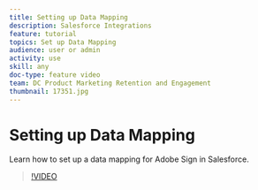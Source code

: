 ```yaml
---
title: Setting up Data Mapping
description: Salesforce Integrations
feature: tutorial
topics: Set up Data Mapping
audience: user or admin
activity: use
skill: any
doc-type: feature video
team: DC Product Marketing Retention and Engagement
thumbnail: 17351.jpg
---
```


# Setting up Data Mapping

Learn how to set up a data mapping for Adobe Sign in Salesforce.

>[!VIDEO](https://video.tv.adobe.com/v/17351?hidetitle=true)